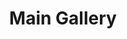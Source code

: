 ---
layout: album_gallery
title: "Main Gallery"
description: "Overview of all albums"
active: gallery
header-img: "img/gallery-bg.jpg"
images:

- image_path: /bachhuyentrang25/0/20220610_175751_286749243_5293834814044330_2298299511584616841_n.jpg
  resource: instagram
  gallery-folder: /gallery/bachhuyentrang25/
  gallery-name: "Bạch Huyền Trang"
  gallery-date: May 2025
- image_path: /baohatran704/-1/20240221_131622_429313734_400996662475132_3238638339778501613_n.jpg
  resource: instagram
  gallery-folder: /gallery/baohatran704/
  gallery-name: "Trần Bảo Hà"
  gallery-date: May 2025
- image_path: /beeemm_/0/20241115_161030_466990286_572996891941732_3984281597547823854_n.jpg
  resource: instagram
  gallery-folder: /gallery/beeemm_/
  gallery-name: "Lâm Vũ Song Tuyến"
  gallery-date: May 2025
- image_path: /chaucoor/1/20240929_120958_461572030_889145716127394_3458511529200602532_n.jpg
  resource: instagram
  gallery-folder: /gallery/chaucoor/
  gallery-name: "Ngọc Châu"
  gallery-date: May 2025
- image_path: /chin_19022/-1/20240519_000652_444765337_18127902541347304_3778215810471992608_n.jpg
  resource: instagram
  gallery-folder: /gallery/chin_19022/
  gallery-name: "Thuy Trang Nguyen"
  gallery-date: May 2025
- image_path: /clothes/Japan/1129664858235022_432480786_1129665404901634_760168394356745822_n.jpg
  resource: facebook
  gallery-folder: /gallery/clothes/
  gallery-name: "ALBUMS"
  gallery-date: March 2025
- image_path: dyngyn.nt/20230416_092921_330007422_571062348339813_6252361284827574522_n.jpg
  resource: instagram
  gallery-folder: /gallery/dyngyn.nt/
  gallery-name: "album"
  gallery-date: N/A
- image_path: /HQT/ao_dai/762715875901005_420133952_762716192567640_35923821224375938_n.jpg
  resource: facebook
  gallery-folder: /gallery/HQT/
  gallery-name: "ALBUMS"
  gallery-date: March 2025
- image_path: /iamhaiiii/1/20240901_174400_457796672_415278688257805_344931263974637662_n.jpg
  resource: instagram
  gallery-folder: /gallery/iamhaiiii/
  gallery-name: "Trịnh Thị Hải"
  gallery-date: May 2025
- image_path: /imnotteee/0/20230708_204014_358028766_3120790688230309_5439893089545034046_n.jpg
  resource: instagram
  gallery-folder: /gallery/imnotteee/
  gallery-name: "Thùy Trang"
  gallery-date: May 2025
- image_path: /imphuon.g/-1/20240815_173642_455702750_514621050966919_3316681164904980568_n.jpg
  resource: instagram
  gallery-folder: /gallery/imphuon.g/
  gallery-name: "Thuy Phuong Ng"
  gallery-date: May 2025
- image_path: /instagram.com/dyngyn.nt/20250220_212527_480553976_18487747885043946_6967286616831774996_n.jpg
  resource: instagram
  gallery-folder: /gallery/index/
  gallery-name: "ALBUMS"
  gallery-date: N/A
- image_path: /KIA/black/1922416864824020_362305844_1922416844824022_4516055923126103301_n.jpg
  resource: facebook
  gallery-folder: /gallery/KIA/
  gallery-name: "ALBUMS"
  gallery-date: March 2025
- image_path: /leileinavie/binkini/20241028_230225_464943715_18056018371855820_8858974563350864906_n.jpg
  resource: instagram
  gallery-folder: /gallery/leileinavie/
  gallery-name: "ALBUMS"
  gallery-date: May 2025
- image_path: /lemylan/Quần dài (1)/234 (1).jpg
  resource: facebook
  gallery-folder: /gallery/lemylan/
  gallery-name: "ALBUMS"
  gallery-date: March 2025
- image_path: /linhlig1102/1/20240512_212142_436405484_1382269899037504_866639332731817074_n.jpg
  resource: instagram
  gallery-folder: /gallery/linhlig1102/
  gallery-name: "𝓝𝓰𝓾𝔂𝓮̂̃𝓷 𝓣𝓱𝓲̣ 𝓣𝓱𝓾𝔂̀ 𝓛𝓲𝓷𝓱"
  gallery-date: May 2025
- image_path: /luc.thuyy/-1/20240821_165242_456440643_352545917931889_6863120872887987152_n.jpg
  resource: instagram
  gallery-folder: /gallery/luc.thuyy/
  gallery-name: "Nguyễn Thùy"
  gallery-date: May 2025
- image_path: /maitho9x/bikini/20240422_230011_472134073_18473857912031072_790431266360692020_n.jpg
  resource: instagram
  gallery-folder: /gallery/maitho9x/
  gallery-name: "ALBUMS"
  gallery-date: May 2025
- image_path: /mianh.1001/bikini/20240504_190329_441413535_18017461832214000_143283603307071778_n.jpg
  resource: instagram
  gallery-folder: /gallery/mianh.1001/
  gallery-name: "ALBUMS"
  gallery-date: May 2025
- image_path: /minhminh_014/ao_dai/Snaptik.app_74672772318495081045.jpg
  resource: instagram
  gallery-folder: /gallery/minhminh_014/
  gallery-name: "ALBUMS"
  gallery-date: May 2025
- image_path: /MyLinh/0/917165223867799_470044517_917165227201132_4000076254710638246_n.jpg
  resource: facebook
  gallery-folder: /gallery/MyLinh/
  gallery-name: "ALBUMS"
  gallery-date: March 2025
- image_path: /ndien.205/1/20240512_174758_436351122_428013509968901_314200927198893975_n.jpg
  resource: instagram
  gallery-folder: /gallery/ndien.205/
  gallery-name: "ALBUMS"
  gallery-date: May 2025
- image_path: /ngocxx.12/-1/20240730_230833_453347189_454020790943568_5836611816953141575_n.jpg
  resource: instagram
  gallery-folder: /gallery/ngocxx.12/
  gallery-name: "Chunn ✿∘ɷ∘✿"
  gallery-date: May 2025
- image_path: /NguyenNhu(nana)/1/1005249320676577_362286357_1005249317343244_2719347205115088550_n.jpg
  resource: facebook
  gallery-folder: /gallery/NguyenNhu(nana)/
  gallery-name: "ALBUMS"
  gallery-date: March 2025
- image_path: /plinhhhhh/-1/20210621_180829_204601919_390007829106174_4364996288802656377_n.jpg
  resource: instagram
  gallery-folder: /gallery/plinhhhhh/
  gallery-name: "Phương Linh Võ"
  gallery-date: May 2025
- image_path: /QuynhAlee/1/259902142708400_469782124_962595615772379_543864227249946729_n.jpg
  resource: facebook
  gallery-folder: /gallery/QuynhAlee/
  gallery-name: "ALBUMS"
  gallery-date: March 2025
- image_path: /sulyu/quần dài/20240603_193302_447506635_1674166043415006_6010233823068549792_n.jpg
  resource: instagram
  gallery-folder: /gallery/sulyu/
  gallery-name: "_SU🎀"
  gallery-date: May 2025
- image_path: /teamy_99/0/20250128_113224_475378830_18457211023065911_7638270756978406812_n.jpg
  resource: instagram
  gallery-folder: /gallery/teamy_99/
  gallery-name: "Nguyễn Trà My"
  gallery-date: May 2025
- image_path: /thao2909/1/20241215_161615_470008826_1249671749585535_8348575962422835595_n.jpg
  resource: instagram
  gallery-folder: /gallery/thao2909/
  gallery-name: "Thao Lee"
  gallery-date: May 2025
- image_path: /tienbabie_24/contset_2/1751577192363265_484354611_1799865504201100_2434089475319885544_n.jpg
  resource: instagram
  gallery-folder: /gallery/tienbabie_24/
  gallery-name: "Trần Bích Triều Tiên"
  gallery-date: May 2025
- image_path: tienbabie_dtth/set_0 (1).jpg
  resource: instagram
  gallery-folder: /gallery/tienbabie_dtth/
  gallery-name: "album"
  gallery-date: N/A
- image_path: /trangg.phaam/0/20220609_201026_286400238_577126460441014_2008822719025806882_n.jpg
  resource: instagram
  gallery-folder: /gallery/trangg.phaam/
  gallery-name: "Trang Phạm (Huyen Trang Pham)"
  gallery-date: May 2025
- image_path: /TranHongVan/New folder/361574605_1006684887442861_3278226802160671015_n.jpg
  resource: facebook
  gallery-folder: /gallery/TranHongVan/
  gallery-name: "ALBUMS"
  gallery-date: March 2025
- image_path: /TranThiQuynhMy/10/7970799692963195_447429211_7970805096295988_6113911617501637507_n.jpg
  resource: facebook
  gallery-folder: /gallery/TranThiQuynhMy/
  gallery-name: "ALBUMS"
  gallery-date: March 2025
- image_path: /uyntu.tr/-1/20240824_193415_456722256_1255090105502353_8170572288608686676_n.jpg
  resource: instagram
  gallery-folder: /gallery/uyntu.tr/
  gallery-name: "Trần Ngọc Tú Uyên"
  gallery-date: May 2025
---